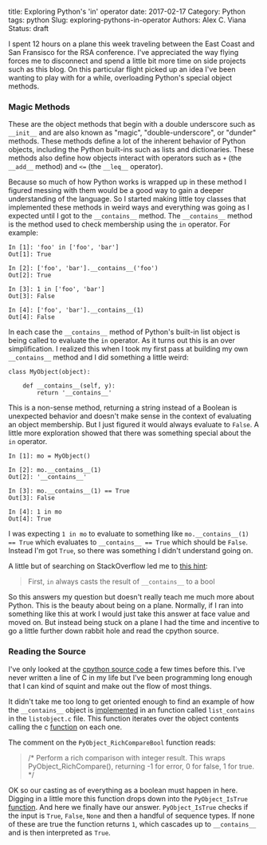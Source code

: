 title: Exploring Python's 'in' operator
date: 2017-02-17
Category: Python
tags: python
Slug: exploring-pythons-in-operator
Authors: Alex C. Viana
Status: draft

I spent 12 hours on a plane this week traveling between the East Coast and San Fransisco for the RSA conference. I've appreciated the way flying forces me to disconnect and spend a little bit more time on side projects such as this blog. On this particular flight picked up an idea I've been wanting to play with for a while, overloading Python's special object methods.

### Magic Methods

These are the object methods that begin with a double underscore such as `__init__` and are also known as "magic", "double-underscore", or "dunder" methods. These methods define a lot of the inherent behavior of Python objects, including the Python built-ins such as lists and dictionaries. These methods also define how objects interact with operators such as `+` (the `__add__` method) and `<=` (the `__leq__` operator).

Because so much of how Python works is wrapped up in these method I figured messing with them would be a good way to gain a deeper understanding of the language. So I started making little toy classes that implemented these methods in weird ways and everything was going as I expected until I got to the `__contains__` method. The `__contains__` method is the method used to check membership using the `in` operator. For example:

```
In [1]: 'foo' in ['foo', 'bar']
Out[1]: True

In [2]: ['foo', 'bar'].__contains__('foo')
Out[2]: True

In [3]: 1 in ['foo', 'bar']
Out[3]: False

In [4]: ['foo', 'bar'].__contains__(1)
Out[4]: False
```

In each case the `__contains__` method of Python's built-in list object is being called to evaluate the `in` operator. As it turns out this is an over simplification. I realized this when I took my first pass at building my own `__contains__` method and I did something a little weird:

```
class MyObject(object):

    def __contains__(self, y):
        return '__contains__'
```

This is a non-sense method, returning a string instead of a Boolean is unexpected behavior and doesn't make sense in the context of evaluating an object membership. But I just figured it would always evaluate to `False`. A little more exploration showed that there was something special about the `in` operator.

```
In [1]: mo = MyObject()

In [2]: mo.__contains__(1)
Out[2]: '__contains__'

In [3]: mo.__contains__(1) == True
Out[3]: False

In [4]: 1 in mo
Out[4]: True
```

I was expecting `1 in mo` to evaluate to something like `mo.__contains__(1) == True` which evaluates to `__contains__ == True` which should be `False`. Instead I'm got `True`, so there was something I didn't understand going on.

A little but of searching on StackOverflow led me to [this hint](http://stackoverflow.com/a/18753584/1216837):

> First, `in` always casts the result of `__contains__` to a bool

So this answers my question but doesn't really teach me much more about Python. This is the beauty about being on a plane. Normally, if I ran into something like this at work I would just take this answer at face value and moved on. But instead being stuck on a plane I had the time and incentive to go a little further down rabbit hole and read the cpython source.

### Reading the Source

I've only looked at the [cpython source code](https://github.com/python/cpython/tree/2.7) a few times before this. I've never written a line of C in my life but I've been programming long enough that I can kind of squint and make out the flow of most things.

It didn't take me too long to get oriented enough to find an example of how the `__contains__` object is [implemented](https://github.com/python/cpython/blob/2.7/Objects/listobject.c#L438) in an function called `list_contains` in the `listobject.c` file. This function iterates over the object contents calling the c [function](https://github.com/python/cpython/blob/6f0eb93183519024cb360162bdd81b9faec97ba6/Objects/object.c#L727) on each one.

The comment on the `PyObject_RichCompareBool` function reads:

> /* Perform a rich comparison with integer result.  This wraps
   PyObject_RichCompare(), returning -1 for error, 0 for false, 1 for true. */

OK so our casting as of everything as a boolean must happen in here. Digging in a little more this function drops down into the `PyObject_IsTrue` [function](https://github.com/python/cpython/blob/6f0eb93183519024cb360162bdd81b9faec97ba6/Objects/object.c#L1314). And here we finally have our answer. `PyObject_IsTrue` checks if the input is `True`, `False`, `None` and then a handful of sequence types. If none of these are true the function returns `1`, which cascades up to `__contains__` and is then interpreted as `True`.

